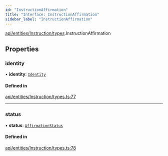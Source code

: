 ```yaml
---
id: "InstructionAffirmation"
title: "Interface: InstructionAffirmation"
sidebar_label: "InstructionAffirmation"
---
```


[api/entities/Instruction/types](../../../../../../modules/API/Entities/Instruction/Types/Types.md).InstructionAffirmation

## Properties

### identity

• **identity**: [`Identity`](../../../../../../classes/API/Entities/Identity/Identity.md)

#### Defined in

[api/entities/Instruction/types.ts:77](https://github.com/PolymeshAssociation/polymesh-sdk/blob/adcc38781/src/api/entities/Instruction/types.ts#L77)

___

### status

• **status**: [`AffirmationStatus`](../../../../../../enums/API/Entities/Instruction/Types/AffirmationStatus/AffirmationStatus.md)

#### Defined in

[api/entities/Instruction/types.ts:78](https://github.com/PolymeshAssociation/polymesh-sdk/blob/adcc38781/src/api/entities/Instruction/types.ts#L78)
